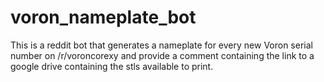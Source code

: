# voron_nameplate_bot

This is a reddit bot that generates a nameplate for every new Voron serial number on /r/voroncorexy and provide a comment containing the link to a google drive containing the stls available to print. 
